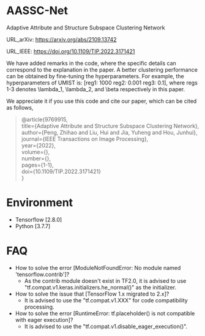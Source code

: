 # AASSC-Net
Adaptive Attribute and Structure Subspace Clustering Network

URL_arXiv: https://arxiv.org/abs/2109.13742

URL_IEEE: https://doi.org/10.1109/TIP.2022.3171421

We have added remarks in the code, where the specific details can correspond to the explanation in the paper. A better clustering performance can be obtained by fine-tuning the hyperparameters. For example, the hyperparameters of UMIST is: [reg1: 1000 reg2: 0.001 reg3: 0.1], where regs 1-3 denotes \lambda_1, \lambda_2, and \beta respectively in this paper.

We appreciate it if you use this code and cite our paper, which can be cited as follows,
> @article{9769915, <br>
>   title={Adaptive Attribute and Structure Subspace Clustering Network}, <br>
>   author={Peng, Zhihao and Liu, Hui and Jia, Yuheng and Hou, Junhui},  <br>
>   journal={IEEE Transactions on Image Processing},  <br>
>   year={2022}, <br>
>   volume={}, <br> 
>   number={}, <br> 
>   pages={1-1}, <br>
>   doi={10.1109/TIP.2022.3171421} <br>
> } <br>

# Environment
+ Tensorflow [2.8.0]
+ Python [3.7.7]

# FAQ
+ How to solve the error [ModuleNotFoundError: No module named 'tensorflow.contrib']?
  +   As the contrib module doesn't exist in TF2.0, it is advised to use "tf.compat.v1.keras.initializers.he_normal()" as the initializer.
+ How to solve the issue that [TensorFlow 1.x migrated to 2.x]?
  +   It is advised to use the "tf.compat.v1.XXX" for code compatibility processing.
+ How to solve the error [RuntimeError: tf.placeholder() is not compatible with eager execution]?
  +   It is advised to use the "tf.compat.v1.disable_eager_execution()".
